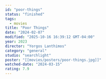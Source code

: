 ```yaml
---
id: "poor-things"
status: "finished"
tags:
  - movies
title: "Poor Things"
date: "2024-02-07"
modified: "2025-10-16 16:39:12 GMT-04:00"
year: 2023
director: "Yorgos Lanthimos"
category: "general"
studio: "searchlight"
poster: "[[movies/posters/poor-things.jpg]]"
watched-date: "2024-03-15"
rating: 7.9
---
```

